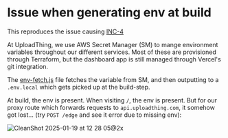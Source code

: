 # Issue when generating env at build

This reproduces the issue causing [INC-4](https://uploadthingstatus.com/incidents/01JHY943T5C7KA33YB2JMGPSNR)

At UploadThing, we use AWS Secret Manager (SM) to mange environment variables throughout
our different services. Most of these are provisioned through Terraform, but the dashboard app is still managed through Vercel's git integration.

The [env-fetch.js](./env-fetch.js) file fetches the variable from SM, and then outputting to a `.env.local` which gets picked up at the build-step.

At build, the env is present. When visiting `/`, the env is present. But for our proxy route which forwards requests to `api.uploadthing.com`, it somehow got lost... (try `POST /edge` and see it error due to missing env):

![CleanShot 2025-01-19 at 12 28 05@2x](https://github.com/user-attachments/assets/0f62b134-5962-4a9d-8484-ae81904fc8b8)
